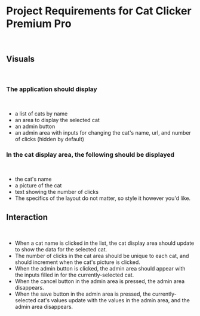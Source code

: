 # Project Requirements for Cat Clicker Premium Pro
​
## Visuals
​
### The application should display
​
- a list of cats by name
- an area to display the selected cat
- an admin button
- an admin area with inputs for changing the cat's name, url, and number of clicks (hidden by default)
​
### In the cat display area, the following should be displayed
​
- the cat's name
- a picture of the cat
- text showing the number of clicks
- The specifics of the layout do not matter, so style it however you'd like.
​
## Interaction
​
- When a cat name is clicked in the list, the cat display area should update to show the data for the selected cat.
- The number of clicks in the cat area should be unique to each cat, and should increment when the cat's picture is clicked.
- When the admin button is clicked, the admin area should appear with the inputs filled in for the currently-selected cat.
- When the cancel button in the admin area is pressed, the admin area disappears.
- When the save button in the admin area is pressed, the currently-selected cat's values update with the values in the admin area, and the admin area disappears.
